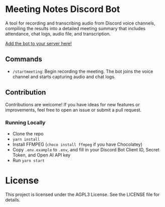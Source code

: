 # Meeting Notes Discord Bot

A tool for recording and transcribing audio from Discord voice channels, compiling the results into a detailed meeting summary that includes attendance, chat logs, audio file, and transcription.

[Add the bot to your server here!](https://discord.com/oauth2/authorize?client_id=1278729036528619633)

## Commands
* `/startmeeting`: Begin recording the meeting. The bot joins the voice channel and starts capturing audio and chat logs.

## Contribution
Contributions are welcome! If you have ideas for new features or improvements, feel free to open an issue or submit a pull request.

### Running Locally
* Clone the repo
* `yarn install`
* Install FFMPEG (`choco install ffmpeg` if you have Chocolatey)
* Copy `.env.example` to `.env`, and fill in your Discord Bot Client ID, Secret Token, and Open AI API key
* Run `yarn start`

# License
This project is licensed under the AGPL3 License. See the LICENSE file for details.
